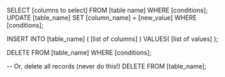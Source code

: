 SELECT [columns to select] FROM [table name]
  WHERE [conditions];
UPDATE [table_name] SET [column_name] = [new_value]
  WHERE [conditions];

INSERT INTO [table_name]
  ( [list of columns] )
  VALUES( [list of values] );


DELETE FROM [table_name] WHERE [conditions];

-- Or, delete all records (never do this!)
DELETE FROM [table_name];